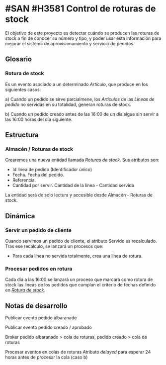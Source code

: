 # #SAN #H3581 Control de roturas de stock

El objetivo de este proyecto es detectar cuándo se producen las roturas de stock a fin de conocer su número y tipo, y poder usar esta información para mejorar el sistema de aprovisionamiento y servicio de pedidos.

## Glosario

### Rotura de stock
Es un evento asociado a un determinado *Artículo*, que produce en los siguientes casos:

a) Cuando un pedido se sirve parcialmene, los *Artículos* de las *Líneas de pedido* no servidas en su totalidad, generan roturas de stock.

b) Cuando un pedido creado antes de las 16:00 de un día sigue sin servir a las 16:00 horas del día siguiente.

## Estructura

### Almacén / Roturas de stock
Crearemos una nueva entidad llamada *Roturas de stock*. Sus atributos son:
* Id línea de pedido (Identificador único)
* Fecha. Fecha del pedido.
* Referencia.
* Cantidad por servir. Cantidad de la línea - Cantidad servida

La entidad será de solo lectura y accesible desde Almacén - Roturas de stock.

## Dinámica

### Servir un pedido de cliente
Cuando servimos un pedido de cliente, el atributo Servido es recalculado. Tras ese recálculo, se lanzará un procesos que:
* Para cada línea no servida totalmente, crea una línea de rotura.

### Procesar pedidos en rotura
Cada día a las 16:00 se lanzará un proceso que marcará como rotura de stock las líneas de los pedidos que cumplan el criterio de fechas definido en [*Rotura de stock*](#rotura-de-stock).

## Notas de desarrollo
Publicar evento pedido albaranado

Publicar evento pedido creado / aprobado

Broker pedido albaranado > cola de roturas, pedido creado > cola de roturas

Procesar eventos en colas de roturas
Atributo *delayed* para esperar 24 horas antes de procesar la cola (caso b)


